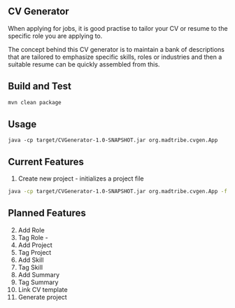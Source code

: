 ## CV Generator

When applying for jobs, it is good practise to tailor your CV or resume to the specific role you are applying to. 

The concept behind this CV generator is to maintain a bank of descriptions that are tailored to emphasize specific skills, roles or industries and then a suitable resume can be quickly assembled from this. 

## Build and Test

```bash
mvn clean package
```

## Usage

```
java -cp target/CVGenerator-1.0-SNAPSHOT.jar org.madtribe.cvgen.App
```

## Current Features

1. Create new project - initializes a project file
```bash
java -cp target/CVGenerator-1.0-SNAPSHOT.jar org.madtribe.cvgen.App -f cv2.json -i -n "Mad Tribe"
```

## Planned Features

2. Add Role 
3. Tag Role - 
4. Add Project 
5. Tag Project 
6. Add Skill 
7. Tag Skill
8. Add Summary
9. Tag Summary
10. Link CV template
11. Generate project

